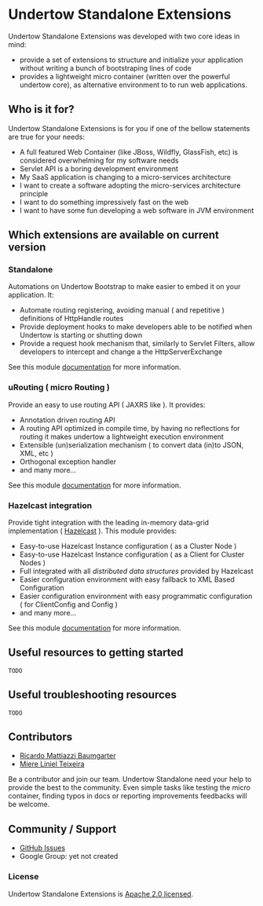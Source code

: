 # Undertow Standalone Extensions

Undertow Standalone Extensions was developed with two core ideas in mind:
- provide a set of extensions to structure and initialize your application without writing a bunch of bootstraping lines of code
- provides a lightweight micro container (written over the powerful undertow core), as alternative environment to to run web applications.

## Who is it for?
Undertow Standalone Extensions is for you if one of the bellow statements are true for your needs:
- A full featured Web Container (like JBoss, Wildfly, GlassFish, etc) is considered overwhelming for my software needs
- Servlet API is a boring development environment
- My SaaS application is changing to a micro-services architecture
- I want to create a software adopting the micro-services architecture principle
- I want to do something impressively fast on the web
- I want to have some fun developing a web software in JVM environment

## Which extensions are available on current version

### Standalone
Automations on Undertow Bootstrap to make easier to embed it on your application. It:
- Automate routing registering, avoiding manual ( and repetitive ) definitions of HttpHandle routes
- Provide deployment hooks to make developers able to be notified when Undertow is starting or shutting down
- Provide a request hook mechanism that, similarly to Servlet Filters, allow developers to intercept and change a the HttpServerExchange

See this module [documentation](https://github.com/Skullabs/undertow-standalone/tree/master/undertow-standalone/README.md) for more information.

### uRouting ( micro Routing )
Provide an easy to use routing API ( JAXRS like ). It provides:
- Annotation driven routing API
- A routing API optimized in compile time, by having no reflections for routing it makes undertow a lightweight execution environment
- Extensible (un)serialization mechanism ( to convert data (in)to JSON, XML, etc )
- Orthogonal exception handler
- and many more...

See this module [documentation](https://github.com/Skullabs/undertow-standalone/tree/master/undertow-urouting/README.md) for more information.

### Hazelcast integration
Provide tight integration with the leading in-memory data-grid implementation ( [Hazelcast](http://hazelcast.org/) ). This module provides:
- Easy-to-use Hazelcast Instance configuration ( as a Cluster Node )
- Easy-to-use Hazelcast Instance configuration ( as a Client for Cluster Nodes )
- Full integrated with all _distributed data structures_ provided by Hazelcast
- Easier configuration environment with easy fallback to XML Based Configuration
- Easier configuration environment with easy programmatic configuration ( for ClientConfig and Config )
- and many more...

See this module [documentation](https://github.com/Skullabs/undertow-standalone/tree/master/undertow-hazelcast/README.md) for more information.

## Useful resources to getting started
``` TODO ```

## Useful troubleshooting resources
``` TODO ```

## Contributors
- [Ricardo Mattiazzi Baumgarter](https://github.com/ladraum)
- [Miere Liniel Teixeira](https://github.com/miere)

Be a contributor and join our team. Undertow Standalone need your help to provide the best to the community. Even simple tasks like testing the micro container, finding typos in docs or reporting improvements feedbacks will be welcome.

## Community / Support
* [GitHub Issues](https://github.com/Skullabs/undertow-standalone/issues)
* Google Group: yet not created

### License
Undertow Standalone Extensions is [Apache 2.0 licensed](http://www.apache.org/licenses/LICENSE-2.0.html).
